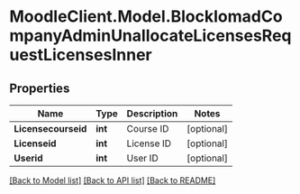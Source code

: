 # MoodleClient.Model.BlockIomadCompanyAdminUnallocateLicensesRequestLicensesInner

## Properties

Name | Type | Description | Notes
------------ | ------------- | ------------- | -------------
**Licensecourseid** | **int** | Course ID | [optional] 
**Licenseid** | **int** | License ID | [optional] 
**Userid** | **int** | User ID | [optional] 

[[Back to Model list]](../README.md#documentation-for-models) [[Back to API list]](../README.md#documentation-for-api-endpoints) [[Back to README]](../README.md)

